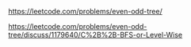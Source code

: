https://leetcode.com/problems/even-odd-tree/

https://leetcode.com/problems/even-odd-tree/discuss/1179640/C%2B%2B-BFS-or-Level-Wise
